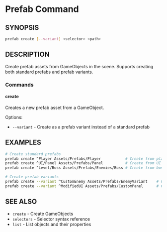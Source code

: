 # Prefab Command

## SYNOPSIS
```bash
prefab create [--variant] <selector> <path>
```

## DESCRIPTION
Create prefab assets from GameObjects in the scene. Supports creating both standard prefabs and prefab variants.

### Commands

#### create
Creates a new prefab asset from a GameObject.

Options:
- `--variant` - Create as a prefab variant instead of a standard prefab

## EXAMPLES
```bash
# Create standard prefabs
prefab create ^Player Assets/Prefabs/Player           # Create from player object
prefab create ^UI/Panel Assets/Prefabs/Panel          # Create from UI panel
prefab create ^Level/Boss Assets/Prefabs/Enemies/Boss # Create from boss object

# Create prefab variants
prefab create --variant ^CustomEnemy Assets/Prefabs/EnemyVariant    # Create enemy variant
prefab create --variant ^ModifiedUI Assets/Prefabs/CustomPanel      # Create UI variant
```

## SEE ALSO
- `create` - Create GameObjects
- `selectors` - Selector syntax reference
- `list` - List objects and their properties
